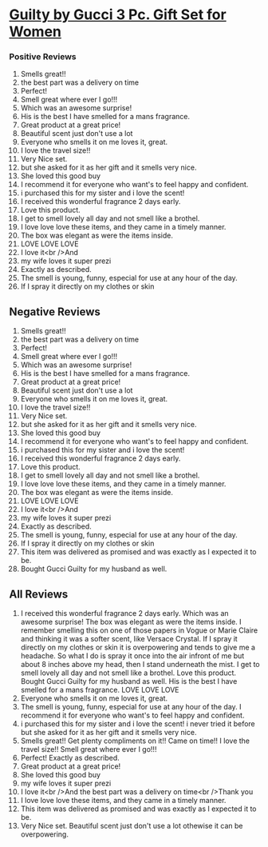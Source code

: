 # [Guilty by Gucci 3 Pc. Gift Set for Women](https://products.checkmycream.com/products/Guilty-by-Gucci-3-Pc.-Gift-Set-for-Women.html)

### Positive Reviews

<ol>
      <li>Smells great!!</li>
      <li>the best part  was a delivery on time</li>
      <li>Perfect!  </li>
      <li>Smell great where ever I go!!!</li>
      <li>Which was an awesome surprise!</li>
      <li>His is the best I have smelled for a mans fragrance.</li>
      <li>Great product at a great price!</li>
      <li>Beautiful scent just don&#x27;t use a lot</li>
      <li>Everyone who smells it on me loves it, great.</li>
      <li>I love the travel size!!</li>
      <li>Very Nice set.</li>
      <li>but she asked for it as her gift and it smells very nice.</li>
      <li>She loved this good buy</li>
      <li>I recommend it for everyone who want&#x27;s to feel happy and confident.</li>
      <li>i purchased this for my sister and i love the scent!</li>
      <li>I received this wonderful fragrance 2 days early.</li>
      <li>Love this product.</li>
      <li>I get to smell lovely all day and not smell like a brothel.</li>
      <li>I love love love these items, and they came in a timely manner.</li>
      <li>The box was elegant as were the items inside.</li>
      <li>LOVE LOVE LOVE</li>
      <li>I love it&lt;br /&gt;And</li>
      <li>my wife loves it super prezi</li>
      <li>Exactly as described.</li>
      <li>The smell is young, funny, especial for use at any hour of the day.</li>
      <li>If I spray it directly on my clothes or skin</li>
</ol>


<h2>Negative Reviews</h2>
<ol>
<li> Smells great!!</li>
<li> the best part  was a delivery on time</li>
<li> Perfect!  </li>
<li> Smell great where ever I go!!!</li>
<li> Which was an awesome surprise!</li>
<li> His is the best I have smelled for a mans fragrance.</li>
<li> Great product at a great price!</li>
<li> Beautiful scent just don&#x27;t use a lot</li>
<li> Everyone who smells it on me loves it, great.</li>
<li> I love the travel size!!</li>
<li> Very Nice set.</li>
<li> but she asked for it as her gift and it smells very nice.</li>
<li> She loved this good buy</li>
<li> I recommend it for everyone who want&#x27;s to feel happy and confident.</li>
<li> i purchased this for my sister and i love the scent!</li>
<li> I received this wonderful fragrance 2 days early.</li>
<li> Love this product.</li>
<li> I get to smell lovely all day and not smell like a brothel.</li>
<li> I love love love these items, and they came in a timely manner.</li>
<li> The box was elegant as were the items inside.</li>
<li> LOVE LOVE LOVE</li>
<li> I love it&lt;br /&gt;And</li>
<li> my wife loves it super prezi</li>
<li> Exactly as described.</li>
<li> The smell is young, funny, especial for use at any hour of the day.</li>
<li> If I spray it directly on my clothes or skin</li>
<li> This item was delivered as promised and was exactly as I expected it to be.</li>
<li> Bought Gucci Guilty for my husband as well.</li>
</ol>

<h2>All Reviews</h2>

<ol>
    <li> I received this wonderful fragrance 2 days early. Which was an awesome surprise! The box was elegant as were the items inside. I remember smelling this on one of those papers in Vogue or Marie Claire and thinking it was a softer scent, like Versace Crystal. If I spray it directly on my clothes or skin it is overpowering and tends to give me a headache. So what I do is spray it once into the air infront of me but about 8 inches above my head, then I stand underneath the mist. I get to smell lovely all day and not smell like a brothel. Love this product. Bought Gucci Guilty for my husband as well. His is the best I have smelled for a mans fragrance. LOVE LOVE LOVE</li>
    <li> Everyone who smells it on me loves it, great.</li>
    <li> The smell is young, funny, especial for use at any hour of the day. I recommend it for everyone who want&#x27;s to feel happy and confident.</li>
    <li> i purchased this for my sister and i love the scent! i never tried it before but she asked for it as her gift and it smells very nice.</li>
    <li> Smells great!! Get plenty compliments on it!! Came on time!! I love the travel size!! Smell great where ever I go!!!</li>
    <li> Perfect!  Exactly as described.</li>
    <li> Great product at a great price!</li>
    <li> She loved this good buy</li>
    <li> my wife loves it super prezi</li>
    <li> I love it&lt;br /&gt;And the best part  was a delivery on time&lt;br /&gt;Thank you</li>
    <li> I love love love these items, and they came in a timely manner.</li>
    <li> This item was delivered as promised and was exactly as I expected it to be.</li>
    <li> Very Nice set. Beautiful scent just don&#x27;t use a lot othewise it can be overpowering.</li>
</ol>




